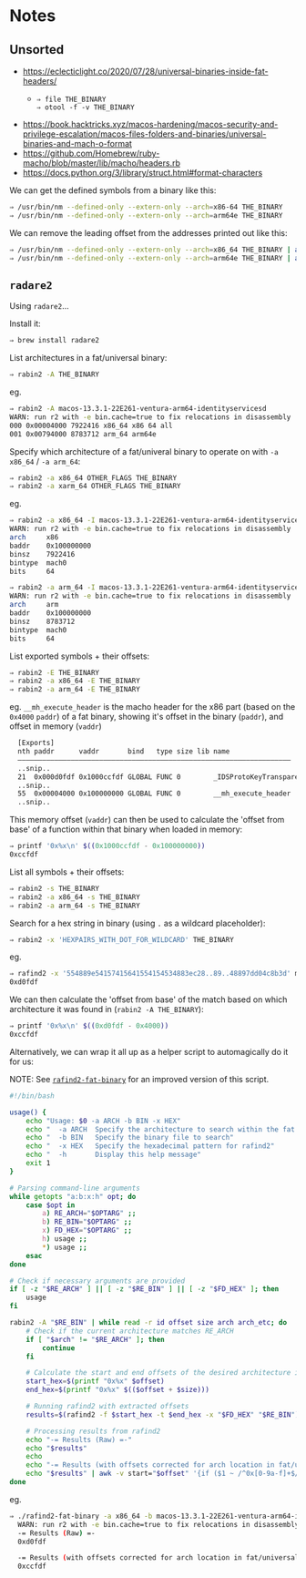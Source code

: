 # Notes

## Unsorted

- https://eclecticlight.co/2020/07/28/universal-binaries-inside-fat-headers/
  - ```
    ⇒ file THE_BINARY
    ⇒ otool -f -v THE_BINARY
    ```
- https://book.hacktricks.xyz/macos-hardening/macos-security-and-privilege-escalation/macos-files-folders-and-binaries/universal-binaries-and-mach-o-format
- https://github.com/Homebrew/ruby-macho/blob/master/lib/macho/headers.rb
- https://docs.python.org/3/library/struct.html#format-characters

We can get the defined symbols from a binary like this:

```bash
⇒ /usr/bin/nm --defined-only --extern-only --arch=x86-64 THE_BINARY
⇒ /usr/bin/nm --defined-only --extern-only --arch=arm64e THE_BINARY
```

We can remove the leading offset from the addresses printed out like this:

```bash
⇒ /usr/bin/nm --defined-only --extern-only --arch=x86_64 THE_BINARY | awk '{print "0x" substr($1, length($1) - 5) " " $2 " " $3}'
⇒ /usr/bin/nm --defined-only --extern-only --arch=arm64e THE_BINARY | awk '{print "0x" substr($1, length($1) - 5) " " $2 " " $3}'
```

## `radare2`

Using `radare2`...

Install it:

```bash
⇒ brew install radare2
```

List architectures in a fat/universal binary:

```bash
⇒ rabin2 -A THE_BINARY
```

eg.

```bash
⇒ rabin2 -A macos-13.3.1-22E261-ventura-arm64-identityservicesd
WARN: run r2 with -e bin.cache=true to fix relocations in disassembly
000 0x00004000 7922416 x86_64 x86 64 all
001 0x00794000 8783712 arm_64 arm64e
```

Specify which architecture of a fat/univeral binary to operate on with `-a x86_64` / `-a arm_64`:

```bash
⇒ rabin2 -a x86_64 OTHER_FLAGS THE_BINARY
⇒ rabin2 -a xarm_64 OTHER_FLAGS THE_BINARY
```

eg.

```bash
⇒ rabin2 -a x86_64 -I macos-13.3.1-22E261-ventura-arm64-identityservicesd | head -n 5
WARN: run r2 with -e bin.cache=true to fix relocations in disassembly
arch     x86
baddr    0x100000000
binsz    7922416
bintype  mach0
bits     64

⇒ rabin2 -a arm_64 -I macos-13.3.1-22E261-ventura-arm64-identityservicesd | head -n 5
WARN: run r2 with -e bin.cache=true to fix relocations in disassembly
arch     arm
baddr    0x100000000
binsz    8783712
bintype  mach0
bits     64
```

List exported symbols + their offsets:

```bash
⇒ rabin2 -E THE_BINARY
⇒ rabin2 -a x86_64 -E THE_BINARY
⇒ rabin2 -a arm_64 -E THE_BINARY
```

eg. `__mh_execute_header` is the macho header for the x86 part (based on the `0x4000` `paddr`) of a fat binary, showing it's offset in the binary (`paddr`), and offset in memory (`vaddr`)

```bash
  [Exports]
  nth paddr      vaddr       bind   type size lib name
  ―――――――――――――――――――――――――――――――――――――――――――――――――――――――――――――――――――
  ..snip..
  21  0x000d0fdf 0x1000ccfdf GLOBAL FUNC 0        _IDSProtoKeyTransparencyTrustedServiceReadFrom
  ..snip..
  55  0x00004000 0x100000000 GLOBAL FUNC 0        __mh_execute_header
  ..snip..
```

This memory offset (`vaddr`) can then be used to calculate the 'offset from base' of a function within that binary when loaded in memory:

```bash
⇒ printf '0x%x\n' $((0x1000ccfdf - 0x100000000))
0xccfdf
```

List all symbols + their offsets:

```bash
⇒ rabin2 -s THE_BINARY
⇒ rabin2 -a x86_64 -s THE_BINARY
⇒ rabin2 -a arm_64 -s THE_BINARY
```

Search for a hex string in binary (using `.` as a wildcard placeholder):

```bash
⇒ rabin2 -x 'HEXPAIRS_WITH_DOT_FOR_WILDCARD' THE_BINARY
```

eg.

```bash
⇒ rafind2 -x '554889e54157415641554154534883ec28..89..48897dd04c8b3d' macos-13.3.1-22E261-ventura-arm64-identityservicesd
0xd0fdf
```

We can then calculate the 'offset from base' of the match based on which architecture it was found in (`rabin2 -A THE_BINARY`):

```bash
⇒ printf '0x%x\n' $((0xd0fdf - 0x4000))
0xccfdf
```

Alternatively, we can wrap it all up as a helper script to automagically do it for us:

NOTE: See [`rafind2-fat-binary`](./rafind2-fat-binary) for an improved version of this script.

```bash
#!/bin/bash

usage() {
    echo "Usage: $0 -a ARCH -b BIN -x HEX"
    echo "  -a ARCH  Specify the architecture to search within the fat binary (e.g., x86_64, arm64)"
    echo "  -b BIN   Specify the binary file to search"
    echo "  -x HEX   Specify the hexadecimal pattern for rafind2"
    echo "  -h       Display this help message"
    exit 1
}

# Parsing command-line arguments
while getopts "a:b:x:h" opt; do
    case $opt in
        a) RE_ARCH="$OPTARG" ;;
        b) RE_BIN="$OPTARG" ;;
        x) FD_HEX="$OPTARG" ;;
        h) usage ;;
        *) usage ;;
    esac
done

# Check if necessary arguments are provided
if [ -z "$RE_ARCH" ] || [ -z "$RE_BIN" ] || [ -z "$FD_HEX" ]; then
    usage
fi

rabin2 -A "$RE_BIN" | while read -r id offset size arch arch_etc; do
    # Check if the current architecture matches RE_ARCH
    if [ "$arch" != "$RE_ARCH" ]; then
        continue
    fi

    # Calculate the start and end offsets of the desired architecture in the fat/universal binary
    start_hex=$(printf "0x%x" $offset)
    end_hex=$(printf "0x%x" $(($offset + $size)))

    # Running rafind2 with extracted offsets
    results=$(rafind2 -f $start_hex -t $end_hex -x "$FD_HEX" "$RE_BIN")

    # Processing results from rafind2
    echo "-= Results (Raw) =-"
    echo "$results"
    echo
    echo "-= Results (with offsets corrected for arch location in fat/universal binary) =-"
    echo "$results" | awk -v start="$offset" '{if ($1 ~ /^0x[0-9a-f]+$/) printf "0x%x\n", $1 - start}'
done
```

eg.

```bash
⇒ ./rafind2-fat-binary -a x86_64 -b macos-13.3.1-22E261-ventura-arm64-identityservicesd -x '554889e54157415641554154534883ec28..89..48897dd04c8b3d'
  WARN: run r2 with -e bin.cache=true to fix relocations in disassembly
  -= Results (Raw) =-
  0xd0fdf

  -= Results (with offsets corrected for arch location in fat/universal binary) =-
  0xccfdf
```
